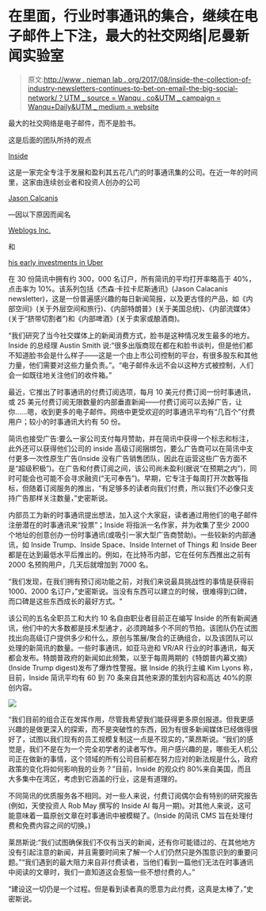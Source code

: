# 在里面，行业时事通讯的集合，继续在电子邮件上下注，最大的社交网络|尼曼新闻实验室

> 原文:[http://www . nieman lab . org/2017/08/inside-the-collection-of-industry-newsletters-continues-to-bet-on-email-the-big-social-network/？UTM _ source = Wanqu . co&UTM _ campaign = Wanqu+Daily&UTM _ medium = website](http://www.niemanlab.org/2017/08/inside-the-collection-of-industry-newsletters-continues-to-bet-on-email-the-largest-social-network/?utm_source=wanqu.co&utm_campaign=Wanqu+Daily&utm_medium=website)

最大的社交网络是电子邮件，而不是脸书。

这是后面的团队所持的观点

[Inside](https://inside.com)

这是一家完全专注于发展和盈利其五花八门的时事通讯集的公司。在近一年的时间里，这家由连续创业者和投资人创办的公司

[Jason Calcanis](https://twitter.com/jason)

—因以下原因而闻名

[Weblogs Inc.](https://en.wikipedia.org/wiki/Weblogs%2C_Inc.)

和

[his early investments in Uber](https://www.recode.net/2016/9/19/12966120/jason-calacanis-inside-newsletter)

在 30 份简讯中拥有约 300，000 名订户，所有简讯的平均打开率略高于 40%，点击率为 10%。该系列包括《杰森·卡拉卡尼斯通讯》(Jason Calacanis newsletter)，这是一份普遍感兴趣的每日新闻简报，以及更古怪的产品，如《内部空间》(关于外层空间和旅行)、《内部特朗普》(关于美国总统)、《内部流媒体》(关于“脐带切割者”)和《内部啤酒》(关于卖家或酿酒商)。

“我们研究了当今社交媒体上的新闻消费方式，脸书是这种情况发生最多的地方。Inside 的总经理 Austin Smith 说:“很多出版商现在都在和脸书谈判，但是他们都不知道脸书会是什么样子——这是一个由上市公司控制的平台，有很多股东和其他力量，他们需要对这些力量负责。”。“电子邮件永远不会以这种方式被控制，人们会一如既往地关注他们的收件箱。”

最近，它推出了时事通讯的付费订阅选项，每月 10 美元付费订阅一份时事通讯，或 25 美元付费订阅无限数量的内部垂直新闻——付费订阅可以去掉广告，让你……嗯，收到更多的电子邮件。网络中更受欢迎的时事通讯平均有“几百个”付费用户；较小的时事通讯大约有 50 份。

简讯也接受广告:要么一家公司支付每月赞助，并在简讯中获得一个标志和标注，此外还可以获得他们公司的 inside 高级订阅捆绑包，要么广告商可以在简讯中支付更多一次性原生广告(Inside 没有广告销售团队，因此在运营这些广告方面不是“超级积极”)。在广告和付费订阅之间，该公司尚未盈利(据说“在预期之内”)，同时可能会也可能不会寻求融资(“无可奉告”)。早期，它专注于每周打开次数等指标，但随着订阅服务的推出，“有足够多的读者向我们付费，所以我们不必像只支持广告那样关注数量，”史密斯说。

内部员工为新的时事通讯提出想法，加入这个大家庭，读者通过用他们的电子邮件注册潜在的时事通讯来“投票”；Inside 将指派一名作家，并为收集了至少 2000 个地址的创意创办一份时事通讯(或吸引一家大型广告商赞助)。一些较新的内部通讯，如 Inside Trump、Inside Space、Inside Internet of Things 和 Inside Beer 都是在达到最低水平后推出的。例如，在比特币内部，它在任何东西推出之前有 2000 名预购用户，几天后就增加到 7000 名。

“我们发现，在我们拥有预订阅功能之前，对我们来说最具挑战性的事情是获得前 1000、2000 名订户，”史密斯说。当没有东西可以建立的时候，很难得到口碑，而口碑是这些东西成长的最好方式。"

该公司的五名全职员工和大约 10 名自由职业者目前正在编写 Inside 的所有新闻通讯，他们中的大多数都是技术型通才，必须跨越多个不同的节拍。该团队仍在试图找出向高级订户提供多少和什么，原创与策展/聚合的正确组合，以及该团队可以处理的新简讯的数量。一些时事通讯，如亚马逊和 VR/AR 行业的时事通讯，每天都会发布。特朗普政府的新闻如此频繁，以至于每周两期的《特朗普内幕文摘》(Inside Trump digest)发布了爆炸性警报。据 Inside 的执行主编 Kim Lyons 称，目前，Inside 简讯平均有 60 到 70 条来自其他来源的策划内容和高达 40%的原创内容。

[![](../Images/29fc128fac5a92ea9f476e55d5a5ef61.png)](https://www.niemanlab.org/2017/01/the-timmerman-report-is-putting-customer-service-at-the-center-of-its-one-man-news-business/?relatedstory)

“我们目前的组合正在发挥作用，尽管我希望我们能获得更多原创报道。但我更感兴趣的是做更深入的探索，而不是突破性的东西，因为有很多新闻媒体已经做得很好了，试图以我们现有的员工规模复制这一点是不现实的，”莱昂斯说。“我们的感觉是，我们不是在为一个完全初学者的读者写作。用户感兴趣的是，哪些无人机公司正在做新的事情，这个领域的所有公司目前都在努力应对的新法规是什么，政府政策的变化将如何影响我的业务？”目前，Inside 的观众约 80%来自美国，而且大多集中在湾区，考虑到它涵盖的行业，这是有道理的。

不同简讯的优质服务各不相同。对一些人来说，付费订阅偶尔会有特别的研究报告(例如，天使投资人 Rob May 撰写的 Inside AI 每月一期)。对其他人来说，这可能意味着一篇原创文章在时事通讯中被模糊了。(Inside 的简讯 CMS 旨在处理付费和免费内容之间的切换。)

莱昂斯说:“我们试图确保我们不仅有当天的新闻，还有你可能错过的、在其他地方没有引起注意的新闻，并且需要时间来了解一个人们仍然只是外围意识到的重要问题。”“我们遇到的最大阻力来自非付费读者，当他们看到一篇他们无法在时事通讯中阅读的文章时，我们一直知道这会惹恼一些不想付费的人。”

“建设这一切仍是一个过程。但是看到读者真的愿意为此付费，这真是太棒了，”史密斯说。